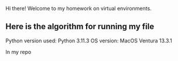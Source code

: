 Hi there!
Welcome to my homework on virtual environments.

## Here is the algorithm for running my file
Python version used: Python 3.11.3
OS version: MacOS Ventura 13.3.1

In my repo
